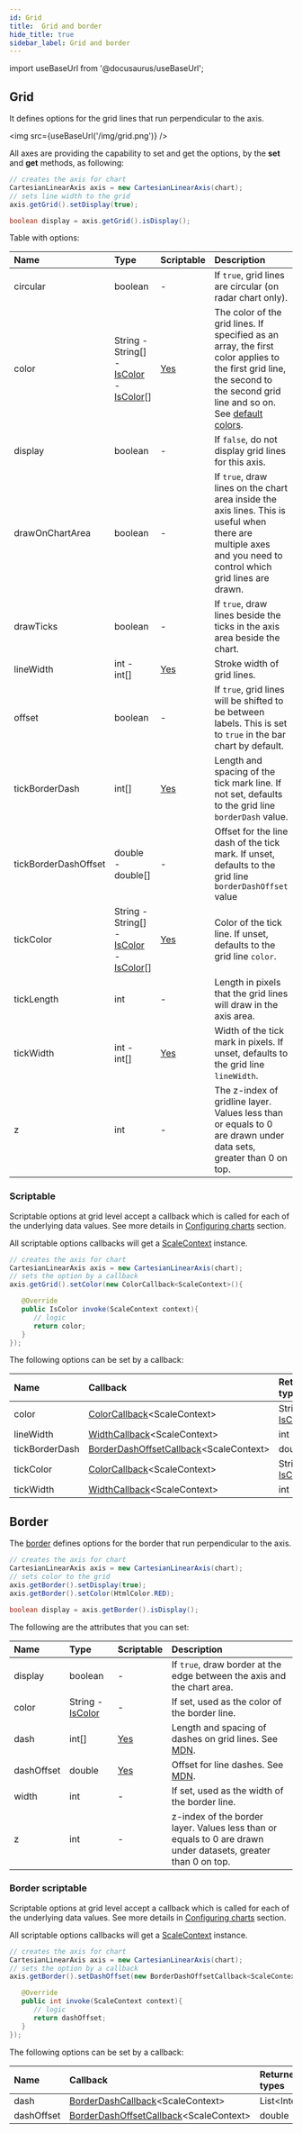 ```yaml
---
id: Grid
title:  Grid and border
hide_title: true
sidebar_label: Grid and border
---
```

import useBaseUrl from '@docusaurus/useBaseUrl';

## Grid

It defines options for the grid lines that run perpendicular to the axis. 

<img src={useBaseUrl('/img/grid.png')} />

All axes are providing the capability to set and get the options, by the **set** and **get** methods, as following:

```java
// creates the axis for chart
CartesianLinearAxis axis = new CartesianLinearAxis(chart);
// sets line width to the grid
axis.getGrid().setDisplay(true);

boolean display = axis.getGrid().isDisplay();
```

Table with options:

| Name | Type | Scriptable | Description
| :- | :- | :- | :-
| circular | boolean | - | If `true`, grid lines are circular (on radar chart only).
| color | String - String[] - [IsColor](https://pepstock-org.github.io/Charba/6.4/org/pepstock/charba/client/colors/IsColor.html) - [IsColor](https://pepstock-org.github.io/Charba/6.4/org/pepstock/charba/client/colors/IsColor.html)[] | [Yes](#scriptable) | The color of the grid lines. If specified as an array, the first color applies to the first grid line, the second to the second grid line and so on.<br/>See [default colors](../defaults/DefaultsCharts#commons-charts-options).
| display | boolean | - | If `false`, do not display grid lines for this axis.
| drawOnChartArea | boolean | - | If `true`, draw lines on the chart area inside the axis lines. This is useful when there are multiple axes and you need to control which grid lines are drawn. 
| drawTicks | boolean | - | If `true`, draw lines beside the ticks in the axis area beside the chart.
| lineWidth | int - int[] | [Yes](#scriptable) | Stroke width of grid lines.
| offset | boolean | - | If `true`, grid lines will be shifted to be between labels. This is set to `true` in the bar chart by default.
| tickBorderDash | int[] | [Yes](#scriptable) | Length and spacing of the tick mark line. If not set, defaults to the grid line `borderDash` value.
| tickBorderDashOffset | double - double[] | - | Offset for the line dash of the tick mark. If unset, defaults to the grid line `borderDashOffset` value
| tickColor | String - String[] - [IsColor](https://pepstock-org.github.io/Charba/6.4/org/pepstock/charba/client/colors/IsColor.html) - [IsColor](https://pepstock-org.github.io/Charba/6.4/org/pepstock/charba/client/colors/IsColor.html)[] | [Yes](#scriptable) | Color of the tick line. If unset, defaults to the grid line `color`.
| tickLength | int | - | Length in pixels that the grid lines will draw in the axis area. 
| tickWidth | int - int[] | [Yes](#scriptable) | Width of the tick mark in pixels. If unset, defaults to the grid line `lineWidth`.
| z | int | - | The z-index of gridline layer. Values less than or equals to 0 are drawn under data sets, greater than 0 on top.

### Scriptable

Scriptable options at grid level accept a callback which is called for each of the underlying data values. See more details in [Configuring charts](../configuration/ScriptableOptions) section. 

All scriptable options callbacks will get a [ScaleContext](../configuration/ScriptableOptions#scale-context) instance.

```java
// creates the axis for chart
CartesianLinearAxis axis = new CartesianLinearAxis(chart);
// sets the option by a callback 
axis.getGrid().setColor(new ColorCallback<ScaleContext>(){

   @Override
   public IsColor invoke(ScaleContext context){
      // logic
      return color;
   }
});
```

The following options can be set by a callback:

| Name | Callback | Returned types
| :- | :- | :- 
| color | [ColorCallback](https://pepstock-org.github.io/Charba/6.4/org/pepstock/charba/client/callbacks/ColorCallback.html)&lt;ScaleContext&gt; | String - [IsColor](https://pepstock-org.github.io/Charba/6.4/org/pepstock/charba/client/colors/IsColor.html)
| lineWidth | [WidthCallback](https://pepstock-org.github.io/Charba/6.4/org/pepstock/charba/client/callbacks/WidthCallback.html)&lt;ScaleContext&gt; | int
| tickBorderDash | [BorderDashOffsetCallback](https://pepstock-org.github.io/Charba/6.4/org/pepstock/charba/client/callbacks/BorderDashOffsetCallback.html)&lt;ScaleContext&gt; | double
| tickColor | [ColorCallback](https://pepstock-org.github.io/Charba/6.4/org/pepstock/charba/client/callbacks/ColorCallback.html)&lt;ScaleContext&gt; | String - [IsColor](https://pepstock-org.github.io/Charba/6.4/org/pepstock/charba/client/colors/IsColor.html)
| tickWidth | [WidthCallback](https://pepstock-org.github.io/Charba/6.4/org/pepstock/charba/client/callbacks/WidthCallback.html)&lt;ScaleContext&gt; | int

## Border

The [border](https://pepstock-org.github.io/Charba/6.4/org/pepstock/charba/client/configuration/AxisBorder.html) defines options for the border that run perpendicular to the axis.

```java
// creates the axis for chart
CartesianLinearAxis axis = new CartesianLinearAxis(chart);
// sets color to the grid
axis.getBorder().setDisplay(true);
axis.getBorder().setColor(HtmlColor.RED);

boolean display = axis.getBorder().isDisplay();
```

The following are the attributes that you can set:

| Name | Type | Scriptable | Description
| :- | :- | :- | :-
| display | boolean | - | If `true`, draw border at the edge between the axis and the chart area.
| color | String - [IsColor](https://pepstock-org.github.io/Charba/6.4/org/pepstock/charba/client/colors/IsColor.html) | - | If set, used as the color of the border line.
| dash | int[] | [Yes](#border-scriptable) | Length and spacing of dashes on grid lines. See [MDN](https://developer.mozilla.org/en-US/docs/Web/API/CanvasRenderingContext2D/setLineDash).
| dashOffset | double | [Yes](#border-scriptable) | Offset for line dashes. See [MDN](https://developer.mozilla.org/en-US/docs/Web/API/CanvasRenderingContext2D/lineDashOffset).
| width | int | - | If set, used as the width of the border line.
| z | int | - | z-index of the border layer. Values less than or equals to 0 are drawn under datasets, greater than 0 on top.

### Border scriptable

Scriptable options at grid level accept a callback which is called for each of the underlying data values. See more details in [Configuring charts](../configuration/ScriptableOptions) section. 

All scriptable options callbacks will get a [ScaleContext](../configuration/ScriptableOptions#scale-context) instance.

```java
// creates the axis for chart
CartesianLinearAxis axis = new CartesianLinearAxis(chart);
// sets the option by a callback 
axis.getBorder().setDashOffset(new BorderDashOffsetCallback<ScaleContext>(){

   @Override
   public int invoke(ScaleContext context){
      // logic
      return dashOffset;
   }
});
```

The following options can be set by a callback:

| Name | Callback | Returned types
| :- | :- | :- 
| dash | [BorderDashCallback](https://pepstock-org.github.io/Charba/6.4/org/pepstock/charba/client/callbacks/BorderDashCallback.html)&lt;ScaleContext&gt; | List&lt;Integer&gt;
| dashOffset | [BorderDashOffsetCallback](https://pepstock-org.github.io/Charba/6.4/org/pepstock/charba/client/callbacks/BorderDashOffsetCallback.html)&lt;ScaleContext&gt; | double
